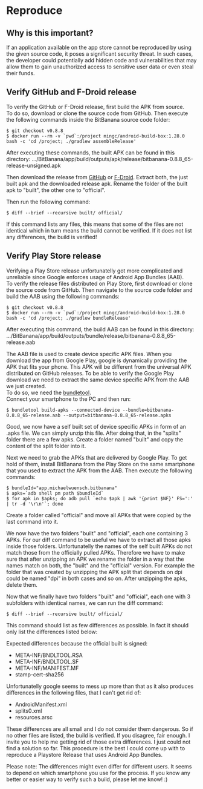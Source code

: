 # Reproduce

## Why is this important?

If an application available on the app store cannot be reproduced by using the given source code, it poses a significant security threat. In such cases, the developer could potentially add hidden code and vulnerabilities that may allow them to gain unauthorized access to sensitive user data or even steal their funds.


## Verify GitHub and F-Droid release
To verify the GitHub or F-Droid release, first build the APK from source.  
To do so, download or clone the source code from GitHub.
Then execute the following commands inside the BitBanana source code folder:

```
$ git checkout v0.8.8
$ docker run --rm -v `pwd`:/project mingc/android-build-box:1.28.0 bash -c 'cd /project; ./gradlew assembleRelease'
```
After executing these commands, the built APK can be found in this directory:
.../BitBanana/app/build/outputs/apk/release/bitbanana-0.8.8_65-release-unsigned.apk

Then download the release from [GitHub][githubrelease] or [F-Droid][fdroidrelease].
Extract both, the just built apk and the downloaded release apk.
Rename the folder of the built apk to "built", the other one to "official".

Then run the following command:

```
$ diff --brief --recursive built/ official/
```

If this command lists any files, this means that some of the files are not identical which in turn means the build cannot be verified. If it does not list any differences, the build is verified!

## Verify Play Store release
Verifying a Play Store release unfortunatelly got more complicated and unreliable since Google enforces usage of Android App Bundles (AAB).  
To verify the release files distributed on Play Store, first download or clone the source code from GitHub. Then navigate to the source code folder and build the AAB using the following commands:
```
$ git checkout v0.8.8
$ docker run --rm -v `pwd`:/project mingc/android-build-box:1.28.0 bash -c 'cd /project; ./gradlew bundleRelease'
```
After executing this command, the build AAB can be found in this directory:
.../BitBanana/app/build/outputs/bundle/release/bitbanana-0.8.8_65-release.aab

The AAB file is used to create device specific APK files.
When you download the app from Google Play, google is dynamically providing the APK that fits your phone. This APK will be different from the universal APK distributed on GitHub releases. To be able to verify the Google Play download we need to extract the same device specific APK from the AAB we just created.  
To do so, we need the [bundletool][bundletool].  
Connect your smartphone to the PC and then run:

```
$ bundletool build-apks --connected-device --bundle=bitbanana-0.8.8_65-release.aab --output=bitbanana-0.8.8_65-release.apks
```

Good, we now have a self built set of device specific APKs in form of an .apks file.
We can simply unzip this file. After doing that, in the "splits" folder there are a few apks.
Create a folder named "built" and copy the content of the split folder into it.  

Next we need to grab the APKs that are delivered by Google Play.
To get hold of them, install BitBanana from the Play Store on the same smartphone that you used to extract the APK from the AAB.
Then execute the following commands:

```
$ bundleId="app.michaelwuensch.bitbanana"
$ apks=`adb shell pm path $bundleId`
$ for apk in $apks; do adb pull `echo $apk | awk '{print $NF}' FS=':' | tr -d '\r\n'`; done
```
Create a folder called "official" and move all APKs that were copied by the last command into it.

We now have the two folders "built" and "official", each one containing 3 APKs. For our diff command to be useful we have to extract all those apks inside those folders.
Unfortunatelly the names of the self built APKs do not match those from the officially pulled APKs. Therefore we have to make sure that after unzipping an APK we rename the folder in a way that the names match on both, the "built" and the "official" version.
For example the folder that was created by unzipping the APK split that depends on dpi could be named "dpi" in both cases and so on.
After unzipping the apks, delete them.

Now that we finally have two folders "built" and "official", each one with 3 subfolders with identical names, we can run the diff command:

```
$ diff --brief --recursive built/ official/
```

This command should list as few differences as possible. In fact it should only list the differences listed below:

Expected differences because the official built is signed:
- META-INF/BNDLTOOL.RSA
- META-INF/BNDLTOOL.SF
- META-INF/MANIFEST.MF
- stamp-cert-sha256

Unfortunatelly google seems to mess up more than that as it also produces differences in the following files, that I can't get rid of:
- AndroidManifest.xml
- splits0.xml
- resources.arsc

These differences are all small and I do not consider them dangerous. So if no other files are listed, the build is verified.
If you disagree, fair enough. I invite you to help me getting rid of those extra differences. I just could not find a solution so far. This procedure is the best I could come up with to reproduce a Playstore Release that uses Android App Bundles.

Please note:
The differences might even differ for different users. It seems to depend on which smartphone you use for the process.
If you know any better or easier way to verify such a build, please let me know! :)

[bundletool]: https://github.com/google/bundletool
[githubrelease]: https://github.com/michaelWuensch/BitBanana/releases
[fdroidrelease]: https://f-droid.org/packages/app.michaelwuensch.bitbanana/
